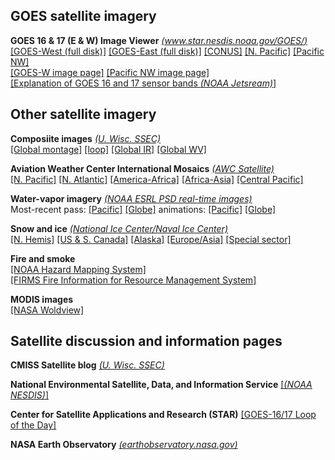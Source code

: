 ## GOES satellite imagery ##

**GOES 16 & 17 (E & W) Image Viewer** *[(www.star.nesdis.noaa.gov/GOES/)](https://www.star.nesdis.noaa.gov/GOES/index.php)*  
[[GOES-West (full disk)]](https://www.star.nesdis.noaa.gov/GOES/fulldisk_band.php?sat=G17&band=GEOCOLOR&length=127)
[[GOES-East (full disk)]](https://www.star.nesdis.noaa.gov/GOES/fulldisk_band.php?sat=G16&band=GEOCOLOR&length=12)
[[CONUS]](https://www.star.nesdis.noaa.gov/GOES/conus_band.php?sat=G16&band=GEOCOLOR&length=12)
[[N. Pacific]](https://www.star.nesdis.noaa.gov/GOES/sector_band.php?sat=G17&sector=np&band=GEOCOLOR&length=12)
[[Pacific NW]](https://www.star.nesdis.noaa.gov/GOES/sector_band.php?sat=G17&sector=pnw&band=GEOCOLOR&length=12)  
[[GOES-W image page]](https://www.star.nesdis.noaa.gov/GOES/fulldisk.php?sat=G17)
[[Pacific NW image page]](https://www.star.nesdis.noaa.gov/GOES/sector.php?sat=G17&sector=pnw)  
[[Explanation of GOES 16 and 17 sensor bands *(NOAA Jetsream)*]](https://www.weather.gov/jetstream/goes)  

## Other satellite imagery ##

**Composiite images** *[(U. Wisc. SSEC)](https://www.ssec.wisc.edu/data/composites)*  
[[Global montage]](https://www.ssec.wisc.edu/data/comp/latest_cmoll.gif)
[[loop]](https://www.ssec.wisc.edu/data/composites/cmoll-animation/)
[[Global IR]](https://www.ssec.wisc.edu/data/comp/latest_moll.gif)
[[Global WV]](https://www.ssec.wisc.edu/data/comp/wv/LATEST_WV.gif)

**Aviation Weather Center International Mosaics** *[(AWC Satellite)](https://www.aviationweather.gov/satellite)*  
[[N. Pacific]](https://www.aviationweather.gov/satellite/intl?region=i)
[[N. Atlantic]](https://www.aviationweather.gov/satellite/intl?region=h)
[[America-Africa]](https://www.aviationweather.gov/satellite/intl?region=b1)
[[Africa-Asia]](https://www.aviationweather.gov/satellite/intl?region=d)
[[Central Pacific]](https://www.aviationweather.gov/satellite/intl?region=f)

**Water-vapor imagery** *[(NOAA ESRL PSD real-time images)](https://www.esrl.noaa.gov/psd/psd2/coastal/satres/realtime.html)*  
Most-recent pass:  [[Pacific]](http://www.esrl.noaa.gov/psd/psd2/coastal/satres/data/images/wx_cl/wvp/recent.png)
[[Globe]](http://www.esrl.noaa.gov/psd/psd2/coastal/satres/data/images/ssmis_iwv/global_iwv/recent_small.png)
animations:  [[Pacific]](https://www.esrl.noaa.gov/psd/psd2/coastal/satres/data/images/wx_cl/animate/psd_ssmi_anim.gif)
[[Globe]](https://www.esrl.noaa.gov/psd/psd2/coastal/satres/data/images/ssmis_iwv/animate/ssmis_anim_gl.gif)

**Snow and ice** *[(National Ice Center/Naval Ice Center)](https://www.natice.noaa.gov/ims/)*  
[[N. Hemis]](https://www.natice.noaa.gov/pub/ims/ims_gif/DATA/cursnow.gif)
[[US & S. Canada]](https://www.natice.noaa.gov/pub/ims/ims_gif/DATA/cursnow_usa.gif)
[[Alaska]](https://www.natice.noaa.gov/pub/ims/ims_gif/DATA/cursnow_alaska.gif)
[[Europe/Asia]](https://www.natice.noaa.gov/pub/ims/ims_gif/DATA/cursnow_asiaeurope.gif)
[[Special sector]](https://www.natice.noaa.gov/pub/ims/ims_gif/DATA/cursnow_afghanistan.gif)

**Fire and smoke**  
[[NOAA Hazard Mapping System]](https://www.ospo.noaa.gov/Products/land/hms.html)  
[[FIRMS Fire Information for Resource Management System]](https://firms.modaps.eosdis.nasa.gov/map/)

**MODIS images**  
[[NASA Woldview]](https://worldview.earthdata.nasa.gov)

## Satellite discussion and information pages ##
 

**CMISS Satellite blog** *[(U. Wisc. SSEC)](http://cimss.ssec.wisc.edu/goes/blog/)*

**National Environmental Satellite, Data,  and Information Service**  [[*(NOAA NESDIS)*]](https://www.nesdis.noaa.gov)

**Center for Satellite Applications and Research (STAR)** [[GOES-16/17 Loop of the Day]](http://rammb.cira.colostate.edu/ramsdis/online/loop_of_the_day/)

**NASA Earth Observatory** *[(earthobservatory.nasa.gov)](https://earthobservatory.nasa.gov)*




